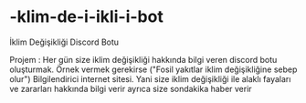 # -klim-de-i-ikli-i-bot
İklim Değişikliği Discord Botu 


Projem : Her gün size iklim değişikliği hakkında bilgi veren discord botu oluşturmak. Örnek vermek gerekirse ("Fosil yakıtlar iklim değişikliğine sebep olur")
         Bilgilendirici internet sitesi. Yani size iklim değişikliği ile alaklı fayaları ve zararları hakkında bilgi verir ayrıca size sondakika haber verir  
         
 
